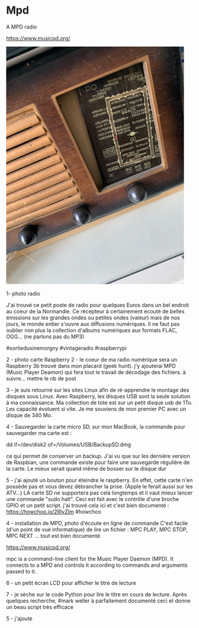 # Mpd
A MPD radio

 https://www.musicpd.org/
 
 ![01_Radio.jpeg](/Picts/01_Radio.jpeg)

1- photo radio

J'ai trouvé ce petit poste de radio pour quelques Euros dans un bel endroit au coeur de la  Normandie. 
Ce récepteur à certainement ecouté de belles émissions sur les grandes ondes ou petites ondes (valeur) mais de nos jours, le monde entier s'ouvre aux diffusions numériques. Il ne faut pas oublier non plus la collection d'albums numériques aux formats FLAC, OGG... (ne parlons pas du MP3)

#sortiedusinemorgny
#vintageradio
#raspberrypi







2 - photo carte Raspberry
2 - le coeur de ma radio numérique sera un Raspberry 3b trouvé dans mon placard (geek hunt). j'y ajouterai MPD (Music Player Deamon) qui fera tout le travail de décodage des fichiers.
à suivre... mettre le nb de post


3 - je suis retourné sur les sites Linux afin de ré-apprendre le montage des disques sous Linux. Avec Raspberry, les disques USB sont la seule solution à ma connaissance.
Ma collection de tote est sur un petit disque usb de 1To. Les capacité évoluent si vite. Je me souviens de mon premier PC avec un disque de 340 Mo.

4 -
Sauvegarder la carte micro SD. 
sur mon MacBook, la commande pour sauvegarder ma carte est :

dd if=/dev/disk2 of=/Volumes/USB/BackupSD.dmg

ce qui permet de conserver un backup. J'ai vu que sur les dernière version de Raspbian, une commande existe pour faire une sauvegarde régulière de la carte.
Le mieux serait quand même de bosser sur le disque dur

5 - j'ai ajouté un bouton pour éteindre le raspberry. En effet, cette carte n'en possède pas et vous devez débrancher la prise. (Apple le ferait aussi sur les ATV...)
LA carte SD ne supportera pas cela longtemps et il vaut mieux lancer une commande "sudo halt". Ceci est fait avec le contrôle d'une broche GPIO et un petit script.
j'ai trouvé cela ici et c'est bien documenté : https://howchoo.io/2RlyZIm
#howchoo


4 - installation de MPD, photo d'écoute en ligne de commande
C'est facile (d'un point de vue informatique) de lire un fichier : MPC PLAY, MPC STOP, MPC NEXT ... tout est bien documenté

https://www.musicpd.org/

mpc is a command-line client for the Music Player Daemon (MPD). It connects to a MPD and controls it according to commands and arguments passed to it. 




6 - un petit écran LCD pour afficher le titre de lecture


7 - je sèche sur le code Python pour lire le titre en cours de lecture. Après quelques recherche, #mark weller à parfaitement documenté ceci et donne un beau script très efficace











5 - j'ajoute 




